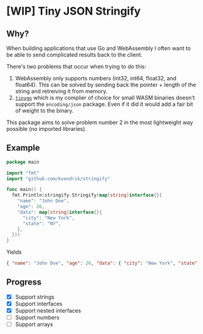 # [WIP] Tiny JSON Stringify

## Why?

When building applications that use Go and WebAssembly I often want to be able to send complicated results back to the client.

There's two problems that occur when trying to do this:

1. WebAssembly only supports numbers (int32, int64, float32, and float64). This can be solved by sending back the pointer + length of the string and retreiving it from memory.
2. [`tinygo`](https://tinygo.org/) which is my complier of choice for small WASM binaries doesn't support the `encoding/json` package. Even if it did it would add a fair bit of weight to the binary.

This package aims to solve problem number 2 in the most lightweight way possible (no imported libraries).

## Example

```go
package main

import "fmt"
import "github.com/kvendrik/stringify"

func main() {
  fmt.Println(stringify.Stringify(map[string]interface{}{
    "name": "John Doe",
    "age": 26,
    "data": map[string]interface{}{
      "city": "New York",
      "state": "NY",
    },
  }))
}
```

Yields

```json
{ "name": "John Doe", "age": 26, "data": { "city": "New York", "state": "NY" } }
```

## Progress

- [x] Support strings
- [x] Support interfaces
- [x] Support nested interfaces
- [ ] Support numbers
- [ ] Support arrays
